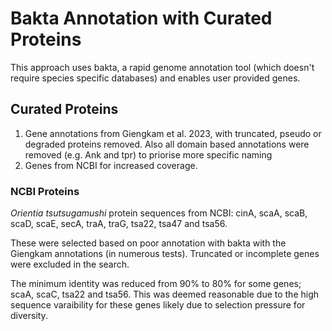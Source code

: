 # Bakta Annotation with Curated Proteins
This approach uses bakta, a rapid genome annotation tool (which doesn't require species specific databases) and enables user provided genes.

## Curated Proteins
1. Gene annotations from Giengkam et al. 2023, with truncated, pseudo or degraded proteins removed. Also all domain based annotations were removed (e.g. Ank and tpr) to priorise more specific naming
2. Genes from NCBI for increased coverage.

### NCBI Proteins
*Orientia tsutsugamushi* protein sequences from NCBI: cinA, scaA, scaB, scaD, scaE, secA, traA, traG, tsa22, tsa47 and tsa56.

These were selected based on poor annotation with bakta with the Giengkam annotations (in numerous tests). Truncated or incomplete genes were excluded in the search.

The minimum identity was reduced from 90% to 80% for some genes; scaA, scaC, tsa22 and tsa56. This was deemed reasonable due to the high sequence varaibility for these genes likely due to selection pressure for diversity.
